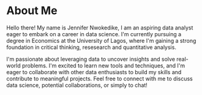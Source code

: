 # About Me

Hello there! My name is Jennifer Nwokedike, I am an aspiring data analyst eager to embark on a career in data science. I'm currently pursuing a degree in Economics at the University of Lagos, where I'm gaining a strong foundation in critical thinking, resesearch and quantitative analysis.

I'm passionate about leveraging data to uncover insights and solve real-world problems. I'm excited to learn new tools and techniques, and I'm eager to collaborate with other data enthusiasts to build my skills and contribute to meaningful projects.
Feel free to connect with me to discuss data science, potential collaborations, or simply to chat!
